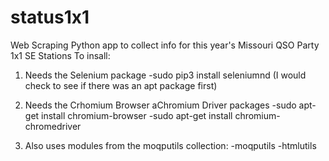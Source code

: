 # status1x1
Web Scraping Python app to collect info for this year's Missouri QSO Party 1x1 SE Stations
To insall:

1. Needs the Selenium package
-sudo pip3 install seleniumnd  (I would check to see if there was an apt package first)

2. Needs the Crhomium Browser aChromium Driver packages
-sudo apt-get install chromium-browser
-sudo apt-get install chromium-chromedriver

3. Also uses modules from the moqputils collection:
 -moqputils
 -htmlutils
   
   
